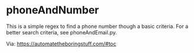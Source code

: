 # phoneAndNumber
This is a simple regex to find a phone number though a basic criteria. For a better search criteria, see phoneAndEmail.py.


Via: https://automatetheboringstuff.com/#toc